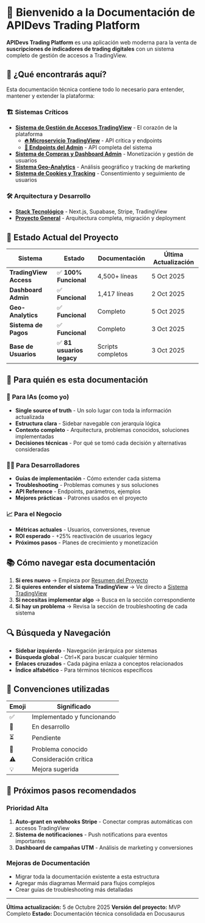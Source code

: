 # 👋 Bienvenido a la Documentación de APIDevs Trading Platform

**APIDevs Trading Platform** es una aplicación web moderna para la venta de **suscripciones de indicadores de trading digitales** con un sistema completo de gestión de accesos a TradingView.

## 🎯 ¿Qué encontrarás aquí?

Esta documentación técnica contiene todo lo necesario para entender, mantener y extender la plataforma:

### 🏗️ **Sistemas Críticos**
- **[Sistema de Gestión de Accesos TradingView](systems/tradingview-access/overview.md)** - El corazón de la plataforma
  - **[🔥 Microservicio TradingView](systems/tradingview-access/microservice.md)** - API crítica y endpoints
  - **[📡 Endpoints del Admin](systems/tradingview-access/endpoints.md)** - API completa del sistema
- **[Sistema de Compras y Dashboard Admin](systems/purchases/overview.md)** - Monetización y gestión de usuarios
- **[Sistema Geo-Analytics](systems/geo-analytics/overview.md)** - Análisis geográfico y tracking de marketing
- **[Sistema de Cookies y Tracking](systems/cookies/overview.md)** - Consentimiento y seguimiento de usuarios

### 🛠️ **Arquitectura y Desarrollo**
- **[Stack Tecnológico](project/overview.md#stack-tecnológico)** - Next.js, Supabase, Stripe, TradingView
- **[Proyecto General](project/overview.md)** - Arquitectura completa, migración y deployment

## 🚀 **Estado Actual del Proyecto**

| Sistema | Estado | Documentación | Última Actualización |
|---------|--------|---------------|---------------------|
| **TradingView Access** | ✅ **100% Funcional** | 4,500+ líneas | 5 Oct 2025 |
| **Dashboard Admin** | ✅ **Funcional** | 1,417 líneas | 2 Oct 2025 |
| **Geo-Analytics** | ✅ **Funcional** | Completo | 5 Oct 2025 |
| **Sistema de Pagos** | ✅ **Funcional** | Completo | 3 Oct 2025 |
| **Base de Usuarios** | ✅ **81 usuarios legacy** | Scripts completos | 3 Oct 2025 |

## 🎯 **Para quién es esta documentación**

### 🤖 **Para IAs (como yo)**
- **Single source of truth** - Un solo lugar con toda la información actualizada
- **Estructura clara** - Sidebar navegable con jerarquía lógica
- **Contexto completo** - Arquitectura, problemas conocidos, soluciones implementadas
- **Decisiones técnicas** - Por qué se tomó cada decisión y alternativas consideradas

### 👨‍💻 **Para Desarrolladores**
- **Guías de implementación** - Cómo extender cada sistema
- **Troubleshooting** - Problemas comunes y sus soluciones
- **API Reference** - Endpoints, parámetros, ejemplos
- **Mejores prácticas** - Patrones usados en el proyecto

### 📈 **Para el Negocio**
- **Métricas actuales** - Usuarios, conversiones, revenue
- **ROI esperado** - +25% reactivación de usuarios legacy
- **Próximos pasos** - Planes de crecimiento y monetización

## 📚 **Cómo navegar esta documentación**

1. **Si eres nuevo** → Empieza por [Resumen del Proyecto](project/overview.md)
2. **Si quieres entender el sistema TradingView** → Ve directo a [Sistema TradingView](systems/tradingview-access/overview.md)
3. **Si necesitas implementar algo** → Busca en la sección correspondiente
4. **Si hay un problema** → Revisa la sección de troubleshooting de cada sistema

## 🔍 **Búsqueda y Navegación**

- **Sidebar izquierdo** - Navegación jerárquica por sistemas
- **Búsqueda global** - Ctrl+K para buscar cualquier término
- **Enlaces cruzados** - Cada página enlaza a conceptos relacionados
- **Índice alfabético** - Para términos técnicos específicos

## 📝 **Convenciones utilizadas**

| Emoji | Significado |
|-------|-------------|
| ✅ | Implementado y funcionando |
| 🔄 | En desarrollo |
| ⏳ | Pendiente |
| 🐛 | Problema conocido |
| ⚠️ | Consideración crítica |
| 💡 | Mejora sugerida |

## 🚀 **Próximos pasos recomendados**

### Prioridad Alta
1. **Auto-grant en webhooks Stripe** - Conectar compras automáticas con accesos TradingView
2. **Sistema de notificaciones** - Push notifications para eventos importantes
3. **Dashboard de campañas UTM** - Análisis de marketing y conversiones

### Mejoras de Documentación
- Migrar toda la documentación existente a esta estructura
- Agregar más diagramas Mermaid para flujos complejos
- Crear guías de troubleshooting más detalladas

---

**Última actualización:** 5 de Octubre 2025
**Versión del proyecto:** MVP Completo
**Estado:** Documentación técnica consolidada en Docusaurus